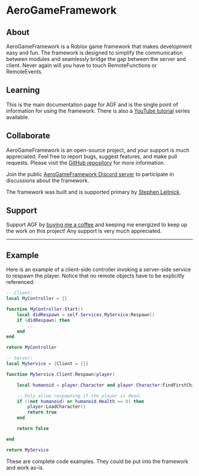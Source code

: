 # AeroGameFramework

## About

AeroGameFramework is a Roblox game framework that makes development easy and fun. The framework is designed to simplify the communication between modules and seamlessly bridge the gap between the server and client. Never again will you have to touch RemoteFunctions or RemoteEvents.

## Learning

This is the main documentation page for AGF and is the single point of information for using the framework. There is also a [YouTube tutorial](https://www.youtube.com/watch?v=0T-slvWfYkc&list=PLk3R4TM3pnqvde1cqOIH_bGnCWwMKDqKL) series available.

## Collaborate
AeroGameFramework is an open-source project, and your support is much appreciated. Feel free to report bugs, suggest features, and make pull requests. Please visit the [GitHub repository](https://github.com/Sleitnick/AeroGameFramework) for more information.

Join the public [AeroGameFramework Discord server](https://discord.gg/GUdNjJs) to participate in discussions about the framework.

The framework was built and is supported primary by [Stephen Leitnick](https://github.com/Sleitnick).

## Support

Support AGF by [buying me a coffee](https://www.buymeacoffee.com/sleitnick) and keeping me energized to keep up the work on this project! Any support is very much appreciated.


--------------------------

## Example

Here is an example of a client-side controller invoking a server-side service to respawn the player. Notice that no remote objects have to be explicitly referenced:

```lua
-- Client:
local MyController = {}

function MyController:Start()
	local didRespawn = self.Services.MyService:Respawn()
	if (didRespawn) then
		...
	end
end

return MyController
```

```lua
-- Server:
local MyService = {Client = {}}

function MyService.Client:Respawn(player)

	local humanoid = player.Character and player.Character:FindFirstChild("Humanoid")

	-- Only allow respawning if the player is dead:
	if ((not humanoid) or humanoid.Health == 0) then
		player:LoadCharacter()
		return true
	end

	return false

end

return MyService
```

These are complete code examples. They could be put into the framework and work as-is.